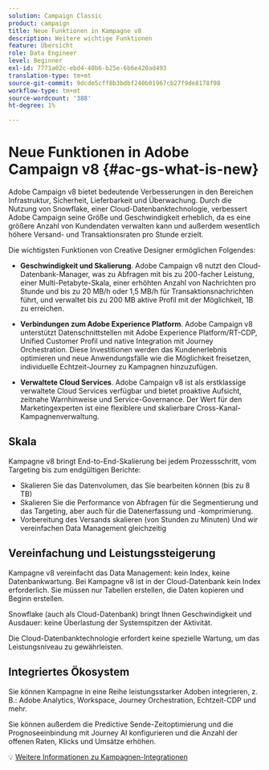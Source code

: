 ```yaml
---
solution: Campaign Classic
product: campaign
title: Neue Funktionen in Kampagne v8
description: Weitere wichtige Funktionen
feature: Übersicht
role: Data Engineer
level: Beginner
exl-id: 7771a02c-ebd4-48b6-b25e-6b6e420ad493
translation-type: tm+mt
source-git-commit: 9dcde5cff8b3bdbf240b01967cb27f9de8178f98
workflow-type: tm+mt
source-wordcount: '388'
ht-degree: 1%

---
```


# Neue Funktionen in Adobe Campaign v8 {#ac-gs-what-is-new}

Adobe Campaign v8 bietet bedeutende Verbesserungen in den Bereichen Infrastruktur, Sicherheit, Lieferbarkeit und Überwachung. Durch die Nutzung von Snowflake, einer Cloud-Datenbanktechnologie, verbessert Adobe Campaign seine Größe und Geschwindigkeit erheblich, da es eine größere Anzahl von Kundendaten verwalten kann und außerdem wesentlich höhere Versand- und Transaktionsraten pro Stunde erzielt.

Die wichtigsten Funktionen von Creative Designer ermöglichen Folgendes:

* **Geschwindigkeit und Skalierung**. Adobe Campaign v8 nutzt den Cloud-Datenbank-Manager, was zu Abfragen mit bis zu 200-facher Leistung, einer Multi-Petabyte-Skala, einer erhöhten Anzahl von Nachrichten pro Stunde und bis zu 20 MB/h oder 1,5 MB/h für Transaktionsnachrichten führt, und verwaltet bis zu 200 MB aktive Profil mit der Möglichkeit, 1B zu erreichen.

* **Verbindungen zum Adobe Experience Platform**. Adobe Campaign v8 unterstützt Datenschnittstellen mit Adobe Experience Platform/RT-CDP, Unified Customer Profil und native Integration mit Journey Orchestration. Diese Investitionen werden das Kundenerlebnis optimieren und neue Anwendungsfälle wie die Möglichkeit freisetzen, individuelle Echtzeit-Journey zu Kampagnen hinzuzufügen.

* **Verwaltete Cloud Services**. Adobe Campaign v8 ist als erstklassige verwaltete Cloud Services verfügbar und bietet proaktive Aufsicht, zeitnahe Warnhinweise und Service-Governance. Der Wert für den Marketingexperten ist eine flexiblere und skalierbare Cross-Kanal-Kampagnenverwaltung.

## Skala

Kampagne v8 bringt End-to-End-Skalierung bei jedem Prozessschritt, vom Targeting bis zum endgültigen Berichte:

* Skalieren Sie das Datenvolumen, das Sie bearbeiten können (bis zu 8 TB)
* Skalieren Sie die Performance von Abfragen für die Segmentierung und das Targeting, aber auch für die Datenerfassung und -komprimierung.
* Vorbereitung des Versands skalieren (von Stunden zu Minuten)
Und wir vereinfachen Data Management gleichzeitig

## Vereinfachung und Leistungssteigerung

Kampagne v8 vereinfacht das Data Management: kein Index, keine Datenbankwartung. Bei Kampagne v8 ist in der Cloud-Datenbank kein Index erforderlich. Sie müssen nur Tabellen erstellen, die Daten kopieren und Beginn erstellen.

Snowflake (auch als Cloud-Datenbank) bringt Ihnen Geschwindigkeit und Ausdauer: keine Überlastung der Systemspitzen der Aktivität.

Die Cloud-Datenbanktechnologie erfordert keine spezielle Wartung, um das Leistungsniveau zu gewährleisten.

## Integriertes Ökosystem

Sie können Kampagne in eine Reihe leistungsstarker Adoben integrieren, z. B.: Adobe Analytics, Workspace, Journey Orchestration, Echtzeit-CDP und mehr.

Sie können außerdem die Predictive Sende-Zeitoptimierung und die Prognoseeinbindung mit Journey AI konfigurieren und die Anzahl der offenen Raten, Klicks und Umsätze erhöhen.

:bulb: [Weitere Informationen zu Kampagnen-Integrationen](../connect/integration.md)

